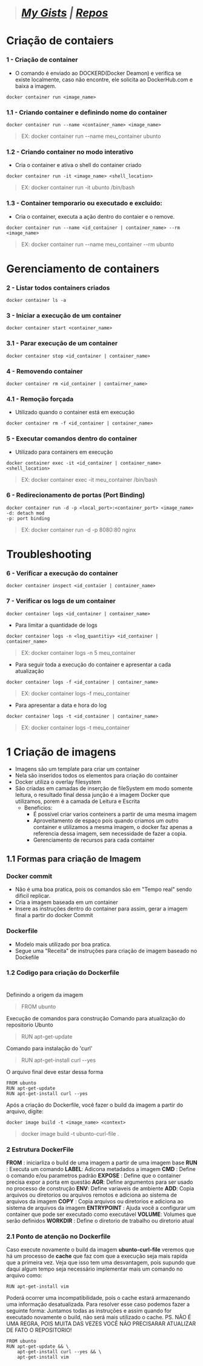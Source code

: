 > # *[My Gists](https://gist.github.com/davieduardo94) |  [Repos](https://github.com/davieduardo94?tab=repositories)*

# Criação de contaiers
### 1 - Criação de container
 - O comando é enviado ao DOCKERD(Docker Deamon) e verifica se existe localmente, caso não encontre, ele solicita ao DockerHub.com e baixa a imagem.
```code
docker container run <image_name>
```
### 1.1 - Criando container e definindo nome do container
```
docker container run --name <container_name> <image_name>
```
  >EX:  docker container run --name meu_container ubunto

### 1.2 - Criando container no modo interativo
- Cria o container e ativa o shell do container criado
```
docker container run -it <image_name> <shell_location>
```
 >EX:  docker container run -it ubunto /bin/bash


### 1.3 - Container temporario ou executado e excluido:
- Cria o container, executa a ação dentro do contaier e o remove.
```
docker container run --name <id_container | container_name> --rm <image_name>
```
>EX: docker container run --name meu_container --rm ubunto

# Gerenciamento de containers
### 2 -  Listar todos containers criados
```
docker container ls -a
```
### 3 - Iniciar a execução de um container
```
docker container start <container_name>
```
### 3.1 - Parar execução de um container
```
docker container stop <id_container | container_name>
```
### 4 - Removendo container
```
docker container rm <id_container | contairner_name>
```
### 4.1 - Remoção forçada
 - Utilizado quando o container está em execução
 ```
 docker container rm -f <id_container | container_name>
 ```
### 5 - Executar comandos dentro do container
- Utilizado para containers em execução
```
docker container exec -it <id_container | container_name> <shell_location>
```
> EX: docker container exec -it meu_container /bin/bash

### 6 - Redirecionamento de portas (Port Binding)
```
docker container run -d -p <local_port>:<container_port> <image_name>
-d: detach mod
-p: port binding
```
>EX: docker container run -d -p 8080:80 nginx

# Troubleshooting
### 6 - Verificar a execução do container
```
docker container inspect <id_contaier | container_name>
```

### 7 - Verificar os logs de um container
```
docker container logs <id_container | container_name>
```
- Para limitar a quantidade de logs
```
docker container logs -n <log_quantitiy> <id_container | container_name>
```
> EX: docker container logs -n 5 meu_container
- Para seguir toda a execução do container e apresentar a cada atualização
```
docker container logs -f <id_container | container_name>
```
> EX: docker container logs -f meu_container
- Para apresentar a data e hora do log
```
docker container logs -t <id_container | container_name>
```
> EX: docker container logs -t meu_container

# 1 Criação de imagens
- Imagens são um template para criar um container
- Nela são inseridos todos os elementos para criação do container
- Docker utiliza o overlay filesystem
- São criadas em camadas de inserção de fileSystem em modo somente leitura, o resultado final dessa junção é a imagem Docker que utilizamos, porem é a camada de Leitura e Escrita
  - Beneficios:
    - É possivel criar varios conteiners a partir de uma mesma imagem
    - Aproveitamento de espaço pois quando criamos um outro container e utilizamos a mesma imagem, o docker faz apenas a referencia dessa imagem, sem necessidade de fazer a copia.
    - Gerenciamento de recursos para cada container
## 1.1 Formas para criação de Imagem
### Docker commit
  - Não é uma boa pratica, pois os comandos são em "Tempo real" sendo dificil replicar.
  - Cria a imagem baseada em um container
  - Insere as instruções dentro do container para assim, gerar a imagem final a partir do docker Commit
### Dockerfile
 - Modelo mais utilizado por boa pratica.
 - Segue uma "Receita" de instruções para criação de imagem baseado no Dockefile
### 1.2 Codigo para criação do Dockerfile
#
Definindo a origem da imagem
> FROM ubunto

Execução de comandos para construção 
Comando para atualização do repositorio Ubunto

> RUN apt-get-update

Comando para instalação do 'curl'

> RUN apt-get-install curl --yes

O arquivo final deve estar dessa forma
```
FROM ubunto
RUN apt-get-update
RUN apt-get-install curl --yes
```
Após a criação do Dockerfile, você fazer o build da imagem a partir do arquivo, digite:
```
docker image build -t <image_name> <context>
```
> docker image build -t ubunto-curl-file .

### 2 Estrutura DockerFile

**FROM** : iniciarliza o build de uma imagem a partir de uma imagem base
**RUN**  : Executa um comando
**LABEL**: Adicona metadados a imagem
**CMD** : Define o comando e/ou parametros padrão
**EXPOSE** : Define que o container precisa expor a porta em questão
**AGR**: Define argumentos para ser usado no processo de construção
**ENV**: Define variaveis de ambiente
**ADD**: Copia arquivos ou diretorios ou arquivos remotos e adiciona ao sistema de arquivos da imagem
**COPY** : Copia arquivos ou diretorios e adiciona ao sistema de arquivos da imagem
**ENTRYPOINT** : Ajuda você a configurar um container que pode ser executado como executável
**VOLUME**: Volumes que serão definidos
**WORKDIR** : Define o diretorio de trabalho ou diretorio atual

### 2.1 Ponto de atenção no Dockerfile
Caso execute novamente o build da imagem **ubunto-curl-file** veremos que há um processo de __cache__ que faz com que a execução seja mais rapida que a primeira vez.
Veja que isso tem uma desvantagem, pois supundo que daqui algum tempo seja necessário implementar mais um comando no arquivo como:
```
RUN apt-get-install vim
```
Poderá ocorrer uma incompatibilidade, pois o cache estará armazenando uma informação desatualizada.
Para resolver esse caso podemos fazer a seguinte forma:
Juntamos todas as instruções e assim quando for executado novamente o build, não será mais utilizado o cache.
PS. NÃO É UMA REGRA, POIS MUITA DAS VEZES VOCÊ NÃO PRECISARAR ATUALIZAR DE FATO O REPOSITORIO!
```
FROM ubunto
RUN apt-get-update && \ 
    apt-get-install curl --yes && \ 
    apt-get-install vim
```

